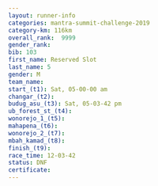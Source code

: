 ```yaml
---
layout: runner-info 
categories: mantra-summit-challenge-2019 
category-km: 116km 
overall_rank:  9999
gender_rank: 
bib: 103
first_name: Reserved Slot
last_name: 5
gender: M
team_name: 
start_(t1): Sat, 05-00-00 am
changar_(t2): 
budug_asu_(t3): Sat, 05-03-42 pm
ub_forest_st_(t4): 
wonorejo_1_(t5): 
mahapena_(t6): 
wonorejo_2_(t7): 
mbah_kamad_(t8): 
finish_(t9): 
race_time: 12-03-42
status: DNF
certificate: 
---
```

